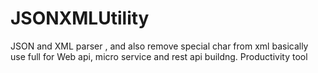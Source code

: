 # JSONXMLUtility
JSON and XML parser , and also remove special char from xml 
basically use full for Web api, micro service and rest api buildng.
Productivity tool
